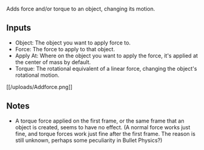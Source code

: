Adds force and/or torque to an object, changing its motion.

## Inputs
- Object: The object you want to apply force to.
- Force: The force to apply to that object.
- Apply At: Where on the object you want to apply the force, it's applied at the center of mass by default.
- Torque: The rotational equivalent of a linear force, changing the object's rotational motion.

[[/uploads/Addforce.png]]

## Notes

- A torque force applied on the first frame, or the same frame that an object is created, seems to have no effect. (A normal force works just fine, and torque forces work just fine after the first frame. The reason is still unknown, perhaps some peculiarity in Bullet Physics?)